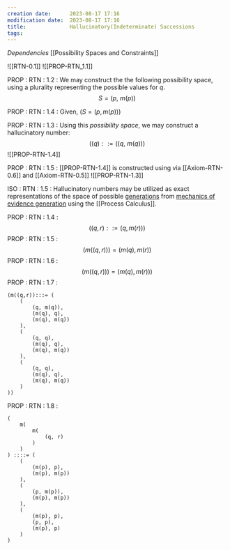 ```yaml
---
creation date:		2023-08-17 17:16
modification date:	2023-08-17 17:16
title: 				Hallucinatory(Indeterminate) Successions
tags:
---
```

*Dependencies*
[[Possibility Spaces and Constraints]]

![[RTN-0.1]]
![[PROP-RTN_1.1]]

PROP : RTN : 1.2 : We may construct the the following possibility space, using a plurality representing the possible values for $q$.
$$
	S = (p,\ m(p))
$$

PROP : RTN : 1.4 : Given, $(S = (p,m(p)))$  

PROP : RTN : 1.3 : Using this $possibility \ space$, we may construct a hallucinatory number:
$$
	((q) ::= ((q,\ m(q)))
$$
![[PROP-RTN-1.4]]

PROP : RTN : 1.5 : [[PROP-RTN-1.4]] is constructed using via [[Axiom-RTN-0.6]] and [[Axiom-RTN-0.5]]
![[PROP-RTN-1.3]]

ISO : RTN : 1.5 : Hallucinatory numbers may be utilized as exact representations of the space of possible [generations](obsidian://open?vault=Master&file=Research%20and%20Development%2FFundamental%20Metaphysics%2FProcess%20Mechanics%2FDef-EM-0.3-Generation%20(reductive)) from [mechanics of evidence generation](obsidian://open?vault=Master&file=Research%20and%20Development%2FFundamental%20Metaphysics%2FProcess%20Mechanics%2FEvidence%20Generation%2FMechanics%20of%20Evidence%20Generation) using the [[Process Calculus]].

PROP : RTN : 1.4 : $$
	((q,r) ::= (q, m(r)))
$$
PROP : RTN : 1.5 : $$
	(m((q, r))) = (m(q), m(r))
$$
PROP : RTN : 1.6 : $$
	(m((q,r))) = (m(q), m(r)))
$$
PROP : RTN : 1.7 : 
```
(m((q,r)):::= (
	(
		(q, m(q)),  
		(m(q), q),  
		(m(q), m(q))
	),  
	(
		(q, q), 
		(m(q), q), 
		(m(q), m(q))
	), 
	(
		(q, q), 
		(m(q), q), 
		(m(q), m(q))
	)
))
```

PROP : RTN : 1.8 : 
```
(
	m(
		m(
			(q, r)
		)
	)
) ::::= (
	(
		(m(p), p), 
		(m(p), m(p))
	), 
	(
		(p, m(p)), 
		(m(p), m(p))
	), 
	(
		(m(p), p), 
		(p, p),
		(m(p), p)
	)
)
```